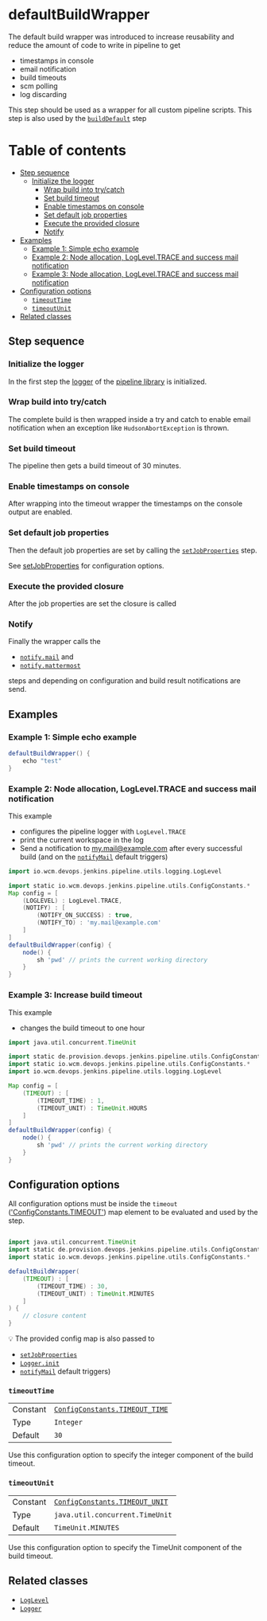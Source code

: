 # defaultBuildWrapper

The default build wrapper was introduced to increase reusability and
reduce the amount of code to write in pipeline to get
* timestamps in console
* email notification
* build timeouts
* scm polling
* log discarding

This step should be used as a wrapper for all custom pipeline scripts.
This step is also used by the [`buildDefault`](buildDefault.md) step

# Table of contents
* [Step sequence](#step-sequence)
  * [Initialize the logger](#initialize-the-logger)
    * [Wrap build into try/catch](#wrap-build-into-trycatch)
    * [Set build timeout](#set-build-timeout)
    * [Enable timestamps on console](#enable-timestamps-on-console)
    * [Set default job properties](#set-default-job-properties)
    * [Execute the provided closure](#execute-the-provided-closure)
    * [Notify](#notify)
* [Examples](#examples)
    * [Example 1: Simple echo example](#example-1-simple-echo-example)
    * [Example 2: Node allocation, LogLevel.TRACE and success mail notification](#example-2-node-allocation-logleveltrace-and-success-mail-notification)
    * [Example 3: Node allocation, LogLevel.TRACE and success mail notification](#example-3-increase-build-timeout)
* [Configuration options](#configuration-options)
    * [`timeoutTime`](#timeouttime)
    * [`timeoutUnit`](#timeoutunit)
* [Related classes](#related-classes)

## Step sequence

### Initialize the logger

In the first step the [logger](https://github.com/wcm-io-devops/jenkins-pipeline-library/blob/master/docs/logging.md) of the [pipeline library](https://github.com/wcm-io-devops/jenkins-pipeline-library/tree/master/docs) is initialized.

### Wrap build into try/catch

The complete build is then wrapped inside a try and catch to enable
email notification when an exception like `HudsonAbortException` is thrown.

### Set build timeout

The pipeline then gets a build timeout of 30 minutes.

### Enable timestamps on console

After wrapping into the timeout wrapper the timestamps on the console output
are enabled.

### Set default job properties

Then the default job properties are set by calling the
[`setJobProperties`](setJobProperties.groovy) step.

See [setJobProperties](setJobProperties.md) for configuration options.

### Execute the provided closure

After the job properties are set the closure is called

### Notify

Finally the wrapper calls the
* [`notify.mail`](https://github.com/wcm-io-devops/jenkins-pipeline-library/blob/master/vars/notify.md) and
* [`notify.mattermost`](https://github.com/wcm-io-devops/jenkins-pipeline-library/blob/master/vars/notify.md)

steps and depending on configuration and build result notifications are
send.

## Examples

### Example 1: Simple echo example

```groovy
defaultBuildWrapper() {
    echo "test"    
}
```

### Example 2: Node allocation, LogLevel.TRACE and success mail notification

This example
* configures the pipeline logger with `LogLevel.TRACE`
* print the current workspace in the log
* Send a notification to my.mail@example.com after every successful
  build (and on the [`notifyMail`](https://github.com/wcm-io-devops/jenkins-pipeline-library/blob/master/vars/notifyMail.md#configuration-options) default triggers)

```groovy
import io.wcm.devops.jenkins.pipeline.utils.logging.LogLevel

import static io.wcm.devops.jenkins.pipeline.utils.ConfigConstants.*
Map config = [
    (LOGLEVEL) : LogLevel.TRACE,
    (NOTIFY) : [
        (NOTIFY_ON_SUCCESS) : true,
        (NOTIFY_TO) : 'my.mail@example.com'
    ]
]
defaultBuildWrapper(config) {
    node() {
        sh 'pwd' // prints the current working directory
    }    
}
```

### Example 3: Increase build timeout

This example
* changes the build timeout to one hour

```groovy
import java.util.concurrent.TimeUnit

import static de.provision.devops.jenkins.pipeline.utils.ConfigConstants.*
import static io.wcm.devops.jenkins.pipeline.utils.ConfigConstants.*
import io.wcm.devops.jenkins.pipeline.utils.logging.LogLevel

Map config = [
    (TIMEOUT) : [
        (TIMEOUT_TIME) : 1,
        (TIMEOUT_UNIT) : TimeUnit.HOURS
    ]
]
defaultBuildWrapper(config) {
    node() {
        sh 'pwd' // prints the current working directory
    }    
}
```

## Configuration options

All configuration options must be inside the `timeout`
(['ConfigConstants.TIMEOUT'](../src/de/provision/devops/jenkins/pipeline/utils/ConfigConstants.groovy))
map element to be evaluated and used by the step.

```groovy

import java.util.concurrent.TimeUnit
import static de.provision.devops.jenkins.pipeline.utils.ConfigConstants.*
import static io.wcm.devops.jenkins.pipeline.utils.ConfigConstants.*

defaultBuildWrapper(
    (TIMEOUT) : [
        (TIMEOUT_TIME) : 30,
        (TIMEOUT_UNIT) : TimeUnit.MINUTES
    ]
) {
    // closure content
}
```

:bulb: The provided config map is also passed to
* [`setJobProperties`](setJobProperties.groovy)
* [`Logger.init`](https://github.com/wcm-io-devops/jenkins-pipeline-library/blob/master/src/io/wcm/devops/jenkins/pipeline/utils/logging/Logger.groovy)
* [`notifyMail`](https://github.com/wcm-io-devops/jenkins-pipeline-library/blob/master/vars/notifyMail.md#configuration-options) default triggers)

### `timeoutTime`
|          |                                                                                                            |
|:---------|:-----------------------------------------------------------------------------------------------------------|
| Constant | [`ConfigConstants.TIMEOUT_TIME`](../src/de/provision/devops/jenkins/pipeline/utils/ConfigConstants.groovy) |
| Type     | `Integer`                                                                                                  |
| Default  | `30`                                                                                                       |

Use this configuration option to specify the integer component of the build timeout.

### `timeoutUnit`
|          |                                                                                                            |
|:---------|:-----------------------------------------------------------------------------------------------------------|
| Constant | [`ConfigConstants.TIMEOUT_UNIT`](../src/de/provision/devops/jenkins/pipeline/utils/ConfigConstants.groovy) |
| Type     | `java.util.concurrent.TimeUnit`                                                                            |
| Default  | `TimeUnit.MINUTES`                                                                                         |

Use this configuration option to specify the TimeUnit component of the build timeout.

## Related classes
* [`LogLevel`](https://github.com/wcm-io-devops/jenkins-pipeline-library/blob/master/src/io/wcm/devops/jenkins/pipeline/utils/logging/LogLevel.groovy)
* [`Logger`](https://github.com/wcm-io-devops/jenkins-pipeline-library/blob/master/src/io/wcm/devops/jenkins/pipeline/utils/logging/Logger.groovy)
